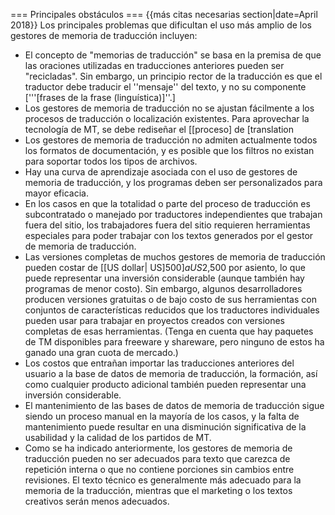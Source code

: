 === Principales obstáculos === {{más citas necesarias section|date=April 2018}} Los principales problemas que dificultan el uso más amplio de los gestores de memoria de traducción incluyen:

* El concepto de "memorias de traducción" se basa en la premisa de que las oraciones utilizadas en traducciones anteriores pueden ser "recicladas". Sin embargo, un principio rector de la traducción es que el traductor debe traducir el ''mensaje'' del texto, y no su componente ['''[frases de la frase (linguística)]''.]
* Los gestores de memoria de traducción no se ajustan fácilmente a los procesos de traducción o localización existentes. Para aprovechar la tecnología de MT, se debe rediseñar el [[proceso] de [translation
* Los gestores de memoria de traducción no admiten actualmente todos los formatos de documentación, y es posible que los filtros no existan para soportar todos los tipos de archivos.
* Hay una curva de aprendizaje asociada con el uso de gestores de memoria de traducción, y los programas deben ser personalizados para mayor eficacia.
* En los casos en que la totalidad o parte del proceso de traducción es subcontratado o manejado por traductores independientes que trabajan fuera del sitio, los trabajadores fuera del sitio requieren herramientas especiales para poder trabajar con los textos generados por el gestor de memoria de traducción.
* Las versiones completas de muchos gestores de memoria de traducción pueden costar de [[US dollar| US$]500] a US$2,500 por asiento, lo que puede representar una inversión considerable (aunque también hay programas de menor costo). Sin embargo, algunos desarrolladores producen versiones gratuitas o de bajo costo de sus herramientas con conjuntos de características reducidos que los traductores individuales pueden usar para trabajar en proyectos creados con versiones completas de esas herramientas. (Tenga en cuenta que hay paquetes de TM disponibles para freeware y shareware, pero ninguno de estos ha ganado una gran cuota de mercado.)
* Los costos que entrañan importar las traducciones anteriores del usuario a la base de datos de memoria de traducción, la formación, así como cualquier producto adicional también pueden representar una inversión considerable.
* El mantenimiento de las bases de datos de memoria de traducción sigue siendo un proceso manual en la mayoría de los casos, y la falta de mantenimiento puede resultar en una disminución significativa de la usabilidad y la calidad de los partidos de MT.
* Como se ha indicado anteriormente, los gestores de memoria de traducción pueden no ser adecuados para texto que carezca de repetición interna o que no contiene porciones sin cambios entre revisiones. El texto técnico es generalmente más adecuado para la memoria de la traducción, mientras que el marketing o los textos creativos serán menos adecuados.